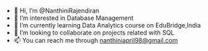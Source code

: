 - 👋 Hi, I’m @NanthiniRajendiran
- 👀 I’m interested in Database Management
- 🌱 I’m currently learning Data Analytics course on EduBridge,India
- 💞️ I’m looking to collaborate on projects related with SQL
- 📫 You can reach me through nanthiniapril98@gmail.com

<!---
NanthiniRajendiran/NanthiniRajendiran is a ✨ special ✨ repository because its `README.md` (this file) appears on your GitHub profile.
You can click the Preview link to take a look at your changes.
--->

